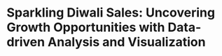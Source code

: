 # Sparkling Diwali Sales: Uncovering Growth Opportunities with Data-driven Analysis and Visualization
